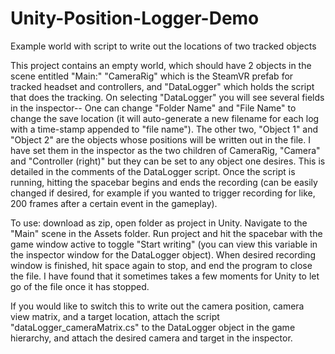 # Unity-Position-Logger-Demo
Example world with script to write out the locations of two tracked objects

This project contains an empty world, which should have 2 objects in the scene entitled "Main:" "CameraRig" which is the SteamVR prefab for tracked headset and controllers, and "DataLogger" which holds the script that does the tracking. On selecting "DataLogger" you will see several fields in the inspector-- One can change "Folder Name" and "File Name" to change the save location (it will auto-generate a new filename for each log with a time-stamp appended to "file name"). The other two, "Object 1" and "Object 2" are the objects whose positions will be written out in the file. I have set them in the inspector as the two children of CameraRig, "Camera" and "Controller (right)" but they can be set to any object one desires.  This is detailed in the comments of the DataLogger script. Once the script is running, hitting the spacebar begins and ends the recording (can be easily changed if desired, for example if you wanted to trigger recording for like, 200 frames after a certain event in the gameplay).

To use: download as zip, open folder as project in Unity. Navigate to the "Main" scene in the Assets folder. Run project and hit the spacebar with the game window active to toggle "Start writing" (you can view this variable in the inspector window for the DataLogger object). When desired recording window is finished, hit space again to stop, and end the program to close the file. I have found that it sometimes takes a few moments for Unity to let go of the file once it has stopped.

If you would like to switch this to write out the camera position, camera view matrix, and a target location, attach the script "dataLogger_cameraMatrix.cs" to the DataLogger object in the game hierarchy, and attach the desired camera and target in the inspector.
